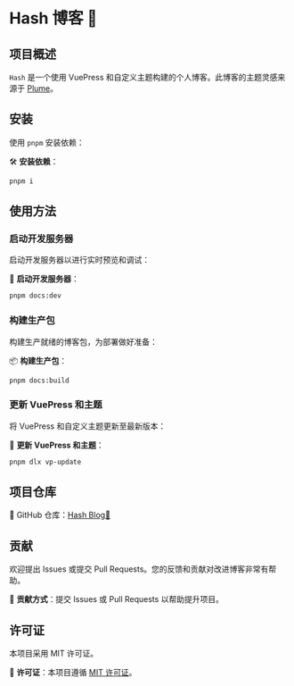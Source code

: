 # Hash 博客 🚀
## 项目概述
`Hash` 是一个使用 VuePress 和自定义主题构建的个人博客。此博客的主题灵感来源于 [Plume](https://theme-plume.vuejs.press)。

## 安装

使用 `pnpm` 安装依赖：

🛠️ **安装依赖**：

```bash
pnpm i
```

## 使用方法

### 启动开发服务器

启动开发服务器以进行实时预览和调试：

🚀 **启动开发服务器**：

```bash
pnpm docs:dev
```

### 构建生产包

构建生产就绪的博客包，为部署做好准备：

📦 **构建生产包**：

```bash
pnpm docs:build
```

### 更新 VuePress 和主题

将 VuePress 和自定义主题更新至最新版本：

🔄 **更新 VuePress 和主题**：

```bash
pnpm dlx vp-update
```

## 项目仓库

📌 GitHub 仓库：[Hash Blog🚀](https://github.com/Pai3141/hash.git)

## 贡献

欢迎提出 Issues 或提交 Pull Requests。您的反馈和贡献对改进博客非常有帮助。

🤝 **贡献方式**：提交 Issues 或 Pull Requests 以帮助提升项目。

## 许可证

本项目采用 MIT 许可证。

📝 **许可证**：本项目遵循 [MIT 许可证](https://opensource.org/licenses/MIT)。